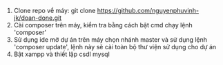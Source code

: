 1. Clone repo về máy: git clone https://github.com/nguyenphuvinh-jk/doan-done.git
2. Cài composer trên máy, kiểm tra bằng cách bật cmd chạy lệnh 'composer'
3. Sử dụng ide mở dự án trên máy chọn nhánh master và sử dụng lệnh 'composer update', lệnh này sẽ cài toàn bộ thư viện sử dụng cho dự án
4. Bật xampp và thiết lập csdl mysql
